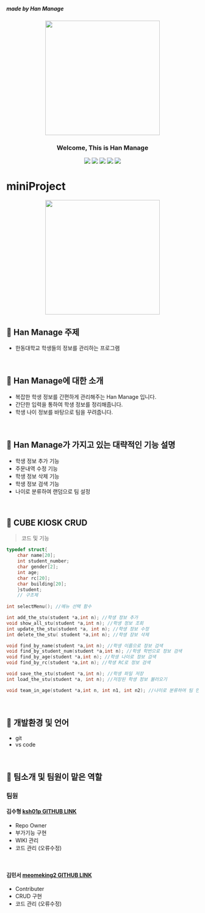
#####  made by Han Manage
<div align="center">
<p align="center"><img src="https://media.istockphoto.com/id/1349390515/ko/%EC%82%AC%EC%A7%84/%ED%8E%98%EC%9D%B4%ED%8D%BC%EB%A6%AC%EC%8A%A4-%EC%A7%81%EC%9E%A5-%EC%95%84%EC%9D%B4%EB%94%94%EC%96%B4-%EC%A0%84%EC%9E%90-%EC%84%9C%EB%AA%85-%EC%A0%84%EC%9E%90-%EC%84%9C%EB%AA%85-%EB%AC%B8%EC%84%9C-%EA%B4%80%EB%A6%AC-%EC%82%AC%EC%97%85%EA%B0%80%EB%8A%94-%EC%8A%A4%ED%83%80%EC%9D%BC%EB%9F%AC%EC%8A%A4-%ED%8E%9C%EC%9D%84-%EC%82%AC%EC%9A%A9%ED%95%98%EC%97%AC-%EA%B0%80%EC%83%81-%EB%85%B8%ED%8A%B8%EB%B6%81-%ED%99%94%EB%A9%B4%EC%9D%98-%EB%94%94%EC%A7%80%ED%84%B8-%EB%AC%B8%EC%84%9C%EC%97%90-%EC%A0%84%EC%9E%90-%EB%AC%B8%EC%84%9C%EC%97%90-%EC%84%9C%EB%AA%85%ED%95%A9%EB%8B%88%EB%8B%A4.jpg?s=1024x1024&w=is&k=20&c=HoqxH4Wsjb7CjijwJx96rPcJltYOiTHc8CnWQZgWlvg=" height="300px" width="300px"></p>

 ### Welcome, This is Han Manage
 <img src="https://img.shields.io/badge/HTML-E34F26?style=flat-square&logo=HTML5&logoColor=white"/>
 <img src="https://img.shields.io/badge/C-00CCFF?style=flat-square&logo=C&logoColor="white"/>
 <img src="https://img.shields.io/badge/VisualStudioCode-0000FF?style=flat-square&logo=VisualStudioCode&logoColor="black"/>
 <img src="https://img.shields.io/badge/KakaoTalk-FFFF00?style=flat-square&logo=KakaoTalk&logoColor="white"/>
 <img src="https://img.shields.io/badge/Markdown-000000?style=flat-square&logo=Markdown&logoColor="white"/>
                                                                                                            

</div>
    

# miniProject

<div align="center"> 

<img src="https://media.istockphoto.com/id/1286539088/ko/%EC%82%AC%EC%A7%84/%EB%89%B4%EC%9A%95%EC%9D%98-%ED%98%84%EB%8C%80%EC%A0%81%EC%9D%B8-%EA%B3%A0%EC%B8%B5-%EB%B9%8C%EB%94%A9.jpg?s=612x612&w=is&k=20&c=wEbmeZke3DrdokUUIzPkS-Gvv4CtyMVjaeOZsIvBaRQ=" height="300px" width="300px">
 
</div>
  
## 🏢 Han Manage 주제
 - 한동대학교 학생들의 정보를 관리하는 프로그램 

<br/>

## 🏢 Han Manage에 대한 소개
  - 복잡한 학생 정보를 간편하게 관리해주는 Han Manage 입니다. 
  - 간단한 입력을 통하여 학생 정보를 정리해줍니다.
  - 학생 나이 정보를 바탕으로 팀을 꾸려줍니다.

<br/>
  
##  🏢 Han Manage가 가지고 있는 대략적인 기능 설명
  - 학생 정보 추가 기능
  - 주문내역 수정 기능 
  - 학생 정보 삭제 기능
  - 학생 정보 검색 기능
  - 나이로 분류하여 랜덤으로 팀 설정

<br/>

## 🏢 CUBE KIOSK CRUD
> 코드 및 기능
```c
typedef struct{
    char name[20];
    int student_number;
    char gender[2];
    int age;
    char rc[20];
    char building[20];
    }student;
    // 구조체 
    
int selectMenu(); //메뉴 선택 함수

int add_the_stu(student *a,int n); //학생 정보 추가
void show_all_stu(student *a,int n); //학생 정보 조회
int update_the_stu(student *a, int n); //학생 정보 수정
int delete_the_stu( student *a,int n); //학생 장보 삭제

void find_by_name(student *a,int n); //학생 이름으로 정보 검색
void find_by_student_num(student *a,int n); //학생 학번으로 정보 검색
void find_by_age(student *a,int n); //학생 나이로 정보 검색
void find_by_rc(student *a,int n); //학생 RC로 정보 검색

void save_the_stu(student *a,int n); //학생 파일 저장
int load_the_stu(student *a, int n); //저장된 학생 정보 불러오기

void team_in_age(student *a,int n, int n1, int n2); //나이로 분류하여 팀 만들기

```

<br/>

## 🏢 개발환경 및 언어
  - git 
  - vs code

<br/>

## 🏢 팀소개 및 팀원이 맡은 역할
### 팀원
 #### 김수형 [ksh01p GITHUB LINK](https://github.com/ksh01p)
  - Repo Owner
  - 부가기능 구현
  - WIKI 관리
  - 코드 관리 (오류수정)

<br/>

#### 김민서 [meomeking2 GITHUB LINK](https://github.com/meomeoking2)
 - Contributer
 - CRUD 구현
 - 코드 관리 (오류수정)
